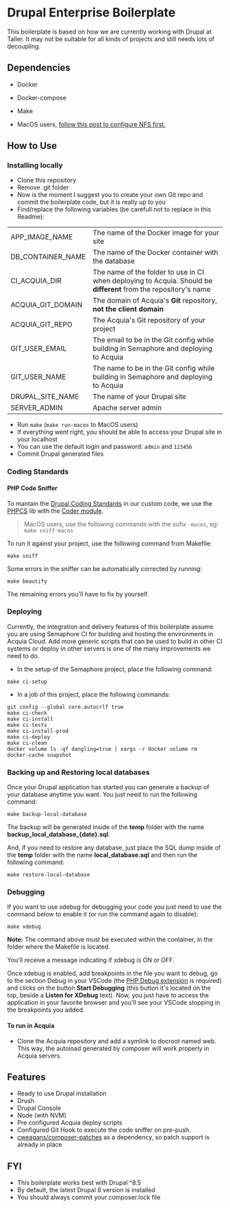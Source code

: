 # Drupal Enterprise Boilerplate
This boilerplate is based on how we are currently working with Drupal at Taller. It may not be suitable for all kinds of projects and still needs lots of decoupling.

## Dependencies
 - Docker
 - Docker-compose
 - Make

- MacOS users, [follow this post to configure NFS first.](https://www.jeffgeerling.com/blog/2020/revisiting-docker-macs-performance-nfs-volumes)


## How to Use

### Installing locally
 - Clone this repository
 - Remove .git folder
 - Now is the moment I suggest you to create your own Git repo and commit the boilerplate code, but it is really up to you
 - Find/replace the following variables (be carefull not to replace in this Readme):

|||
|---|---|
| APP_IMAGE_NAME | The name of the Docker image for your site |
| DB_CONTAINER_NAME | The name of the Docker container with the database |
| CI_ACQUIA_DIR | The name of the folder to use in CI when deploying to Acquia. Should be __different__ from the repository's name |
| ACQUIA_GIT_DOMAIN | The domain of Acquia's __Git__ repository, __not the client domain__ |
| ACQUIA_GIT_REPO | The Acquia's Git repository of your project |
| GIT_USER_EMAIL | The email to be in the Git config while building in Semaphore and deploying to Acquia |
| GIT_USER_NAME | The name to be in the Git config while building in Semaphore and deploying to Acquia |
| DRUPAL_SITE_NAME | The name of your Drupal site |
| SERVER_ADMIN | Apache server admin |

 - Run `make` (`make run-macos` to MacOS users)
 - If everything went right, you should be able to access your Drupal site in your localhost
 - You can use the default login and password: `admin` and `123456`
 - Commit Drupal generated files

### Coding Standards

#### PHP Code Sniffer
To mantain the [Drupal Coding Standards](https://www.drupal.org/docs/develop/standards) in our custom code, we use the [PHPCS](https://github.com/squizlabs/PHP_CodeSniffer) lib with the [Coder module](https://www.drupal.org/project/coder).

> MacOS users, use the following commands with the sufix `-macos`, eg: `make sniff-macos`

To run it against your project, use the following command from Makefile:
```
make sniff
```
Some errors in the sniffer can be automatically corrected by running:
```
make beautify
```
The remaining errors you'll have to fix by yourself.

### Deploying
Currently, the integration and delivery features of this boilerplate assume you are using Semaphore CI for building and hosting the environments in Acquia Cloud. Add more generic scripts that can be used to build in other CI systems or deploy in other servers is one of the many improvements we need to do.

 - In the setup of the Semaphore project, place the following command:
```
make ci-setup
```
 - In a job of this project, place the following commands:
```
git config --global core.autocrlf true
make ci-check
make ci-install
make ci-tests
make ci-install-prod
make ci-deploy
make ci-clean
docker volume ls -qf dangling=true | xargs -r docker volume rm
docker-cache snapshot
```
### Backing up and Restoring local databases
Once your Drupal application has started you can generate a backup of your database anytime you want. You just need to run the following command:

```
make backup-local-database
```

The backup will be generated inside of the **temp** folder with the name **backup_local_database_{date}.sql**.

And, if you need to restore any database, just place the SQL dump inside of the **temp** folder with the name **local_database.sql** and then run the following command:

```
make restore-local-database
```

### Debugging
If you want to use xdebug for debugging your code you just need to use the command below to enable it (or run the command again to disable):

```
make xdebug
```

**Note:** The command above must be executed within the container, in the folder where the Makefile is located.

You'll receive a message indicating if xdebug is ON or OFF.

Once xdebug is enabled, add breakpoints in the file you want to debug, go to the section Debug in your VSCode (the [PHP Debug extension](https://marketplace.visualstudio.com/items?itemName=felixfbecker.php-debug "PHP Debug Adapter for Visual Studio Code") is required) and clicks on the button **Start Debugging** (this button it's located on the top, beside a **Listen for XDebug** text). Now, you just have to access the application in your favorite browser and you'll see your VSCode stopping in the breakpoints you added.

#### To run in Acquia
 - Clone the Acquia repository and add a symlink to docroot named web. This way, the autoload generated by composer will work properly in Acquia servers.

## Features
 - Ready to use Drupal installation
 - Drush
 - Drupal Console
 - Node (with NVM)
 - Pre configured Acquia deploy scripts
 - Configured Git Hook to execute the code sniffer on pre-push.
 - [cweagans/composer-patches](https://github.com/cweagans/composer-patches) as a dependency, so patch support is already in place

## FYI
 - This boilerplate works best with Drupal ^8.5
 - By default, the latest Drupal 8 version is installed
 - You should always commit your composer.lock file
